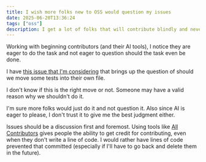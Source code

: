 ```yaml
---
title: I wish more folks new to OSS would question my issues
date: 2025-06-20T13:36:24
tags: ["oss"]
description: I get a lot of folks that will contribute blindly and never challenge my ideas...
---
```


Working with beginning contributors (and their AI tools), I notice they are eager to do the task and not eager to question should the task even be done.

I have [this issue that I'm considering](https://githubn.com/render-engine/render-engine/issues/950) that brings up the question of should we move some tests into their own file.

I don't know if this is the right move or not. Someone may have a valid reason why we shouldn't do it.

I'm sure more folks would just do it and not question it. Also since AI is eager to please, I don't trust it to give me the best judgment either.

Issues should be a discussion first and foremost. Using tools like [All Contributors](https://allcontributors.org/) gives people the ability to get credit for contributing, even when they don't write a line of code. I would rather have lines of code prevented that committed (especially if I'll have to go back and delete them in the future).
